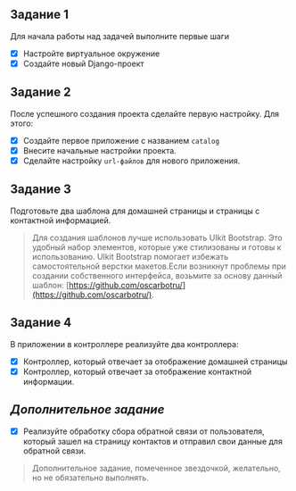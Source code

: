 ## Задание 1
Для начала работы над задачей выполните первые шаги
- [x] Настройте виртуальное окружение
- [x] Создайте новый Django-проект

## Задание 2
После успешного создания проекта сделайте первую настройку. Для этого:
- [x] Создайте первое приложение с названием `catalog`
- [x] Внесите начальные настройки проекта.
- [x] Сделайте настройку `url-файлов` для нового приложения.

## Задание 3
Подготовьте два шаблона для домашней страницы и страницы с контактной информацией.
> Для создания шаблонов лучше использовать UIkit Bootstrap. Это удобный набор элементов, которые уже стилизованы и готовы к использованию. UIkit Bootstrap помогает избежать самостоятельной верстки макетов.Если возникнут проблемы при создании собственного интерфейса, возьмите за основу данный шаблон: [https://github.com/oscarbotru/](https://github.com/oscarbotru/).

## Задание 4
В приложении в контроллере реализуйте два контроллера:
- [x] Контроллер, который отвечает за отображение домашней страницы
- [x] Контроллер, который отвечает за отображение контактной информации.

## _Дополнительное задание_
- [x] Реализуйте обработку сбора обратной связи от пользователя, который зашел на страницу контактов и отправил свои данные для обратной связи.
> Дополнительное задание, помеченное звездочкой, желательно, но не обязательно выполнять.
